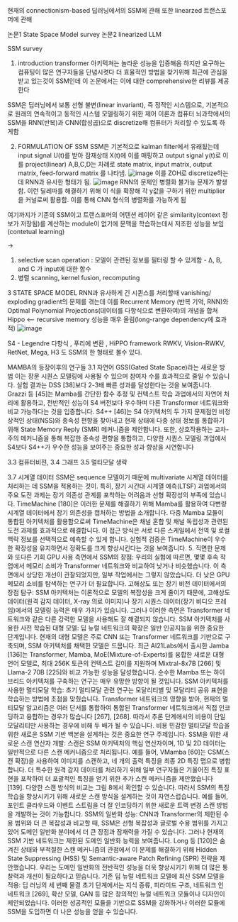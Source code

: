 현재의 connectionism-based 딥러닝에서의 SSM에 관해
또한 linearzed 트랜스포머에 관해

논문1
State Space Model survey
논문2 
linearized LLM

SSM survey
1. introduction
transformer 아키텍쳐는 놀라운 성능을 입증해옴 하지만 요구하는 컴퓨팅이 많은 연구자들을 단념시켯다
더 효율적인 방법을 찾기위해 최근에 관심을 받고 있는것이 SSM인데 이 논문에서는 이에 대한 comprehensive한 리뷰를 제공한다

SSM은 딥러닝에서 보통 선형 불변(linear invariant), 즉 정적인 시스템으로,
기본적으로 원래의 연속적이고 동적인 시스템 모델링하기 위한 제어 이론과 컴퓨터 뇌과학에서의 SSM을 
RNN(반복)과 CNN(합성곱)으로 discretize해 컴퓨터가 처리할 수 있도록 하게함

2. FORMULATION OF SSM
SSM은 기본적으로 kalman filter에서 유래됬는데 input signal U(t)를 받아 잠재상태 X(t)에 이를 매핑하고
output signal y(t)로 이를 project(linear)
A,B,C,D는 차례로
state matrix, input matrix, output matrix, feed-forward matrix 를 나타냄.
![image](https://github.com/jinuk0211/ai_paper_review/assets/150532431/2b32d1c9-c059-4310-9ebc-d069eaae8786)
이를 ZOH로 discretize하는데 RNN과 유사한 형태가 됨.
![image](https://github.com/jinuk0211/ai_paper_review/assets/150532431/818eb00d-71e2-4505-8c27-497884e4ad38)
RNN의 문제인 병렬화 불가능 문제가 발생함. 이런 딜레마를 해결하기 위해 이 식을 확장해 각 y값을 구하기 위한 multiplier을 커널로써 활용함. 이를 통해 CNN 형식의 병렬화를 가능하게 됨

여기까지가 기존의 SSM이고 트랜스포머의 어텐션 레이어 같은 similarity(context 정보가 저장됨)를 계산하는 module이 없기에 문맥을 학습하는데서 저조한 성능을 보임(contetual learning)

->
1. selective scan operation : 모델이 관련된 정보를 필터링 할 수 있게함 -  ∆, B, and C 가 input에 대한 함수
2. 병렬 scanning, kernel fusion, recomputing

3 STATE SPACE MODEL
RNN과 유사하게 긴 시퀸스를 처리할때 vanishing/ exploding gradient의 문제를 겪는데 이를 
  Recurrent Memory (반복 기억, RNN)와 Optimal Polynomial Projections(데이터를 다항식으로 변환하여)의 개념을 합쳐 Hippo <-- recursive memory 성능을 매우 올림(long-range dependency에 효과적)
  ![image](https://github.com/jinuk0211/ai_paper_review/assets/150532431/f5e123a4-67b1-42ef-8b2c-4f109195957f)

S4 - Legendre 다항식 , 푸리에 변환 , HiPPO framework
RWKV, Vision-RWKV, RetNet, Mega, H3 도 SSM의 한 형태로 볼수 있다.

MAMBA의 등장이후의 연구들
3.1 자연어
GSS(Gated State Space)라는 새로운 방법 이는 장문 시퀀스 모델링에 사용될 수 있으며 참여자 수를 효과적으로 줄일 수 있습니다. 실험 결과는 DSS [38]보다 2-3배 빠른 성과를 달성한다는 것을 보여줍니다. Grazzi 등 [45]는 Mamba를 간단한 함수 추정 및 컨텍스트 학습 과업에서의 자연어 처리에 활용하고, 전반적인 성능이 S4 버전보다 우수하며 다른 Transformer 네트워크와 비교 가능하다는 것을 입증합니다. S4++ [46]는 S4 아키텍처의 두 가지 문제점인 비정상적인 상태(NSS)와 종속성 편향을 찾아내고 현재 상태에 다중 상태 정보를 통합하기 위해 State Memory Reply (SMR) 메커니즘을 제안합니다. 또한, 상호작용하는 교차-주의 메커니즘을 통해 복잡한 종속성 편향을 통합하고, 다양한 시퀀스 모델링 과업에서 S4보다 S4++가 우수한 성능을 보여주는 중요한 성과 향상을 시연합니다

3.3 컴퓨터비젼, 3.4 그래프 3.5 멀티모달 생략

3.7 시계열 데이터
SSM은 sequence 모델이기 때문에 multivariate 시계열 데이터를 처리하는 데 SSM을 적용하는 것이. 특히, 장기 시간대 시계열 예측(LTSF) 과업에서의 주요 도전 과제는 장기 의존성 관계를 포착하는 어려움과 선형 확장성의 부족에 있습니다. TimeMachine [180]은 이러한 문제를 해결하기 위해 Mamba를 활용하여 다변량 시계열 데이터에서 장기 의존성을 캡처하는 방법을 소개합니다. 다중 Mamba 모듈이 통합된 아키텍처를 활용함으로써 TimeMachine은 채널 혼합 및 채널 독립성과 관련된 도전 과제를 효과적으로 해결합니다. 이 접근 방식은 서로 다른 스케일에서 전역 및 로컬 맥락 정보를 선택적으로 예측할 수 있게 합니다. 실험적 검증은 TimeMachine이 우수한 확장성을 유지하면서 정확도를 크게 향상시킨다는 것을 보여줍니다.
5. 직면한 문제와 또다른 기회
GPU 사용 측면에서 SSM의 장점: 우리의 실험에 따르면, 몇몇 후속 작업에서 메모리 소비가 Transformer 네트워크와 비교하여 낮거나 비슷했습니다. 이 측면에서 상당한 개선이 관찰되었지만, 일부 작업에서는 그렇지 않았습니다. 더 낮은 GPU 메모리 소비를 탐색하는 연구가 더 필요합니다.
고해상도 또는 장기 비전 데이터에서의 장점 탐구: SSM 아키텍처는 이론적으로 모델의 복잡성을 크게 줄이기 때문에, 고해상도 데이터(원격 감지 데이터, X-ray 의료 이미지)나 장기 시퀀스 데이터(장기 비디오 프레임)에서의 모델링 능력은 매우 가치가 있습니다. 그러나 이러한 측면은 Transformer 네트워크와 같은 다른 강력한 모델을 사용해도 잘 해결되지 않습니다.
SSM 아키텍처를 사용한 사전 학습된 대형 모델: 딥 뉴럴 네트워크의 확장은 일반 인공지능을 위한 중요한 단계입니다. 현재의 대형 모델은 주로 CNN 또는 Transformer 네트워크를 기반으로 구축되며, SSM 아키텍처를 채택한 모델은 드뭅니다. 최근 AI21Labs에서 출시한 Jamba [136]는 Transformer, Mamba, MoE(Mixture-of-Experts)를 융합한 새로운 대형 언어 모델로, 최대 256K 토큰의 컨텍스트 길이를 지원하며 Mixtral-8x7B [266] 및 Llama-2 70B [225]와 비교 가능한 성능을 달성했습니다. 순수한 Mamba 또는 하이브리드 아키텍처를 구축하는 연구는 매우 유망한 방향이 될 것입니다.
SSM 아키텍처를 사용한 멀티모달 학습: 초기 멀티모달 관련 연구는 모달리티별 및 모달리티 공유 표현을 학습하는 방법에 초점을 맞췄습니다. Transformer 네트워크의 영향을 받아, 현재의 멀티모달 알고리즘은 여러 단서를 통합하여 통합된 Transformer 네트워크에서 직접 인코딩하고 융합하는 경우가 많습니다 [267], [268]. 따라서 추론 단계에서의 비용이 단일 모달리티만 사용하는 경우에 비해 두 배가 될 수 있습니다. 비용 민감한 멀티모달 학습을 위한 새로운 SSM 기반 백본을 설계하는 것은 중요한 연구 주제입니다.
SSM을 위한 새로운 스캔 연산자 개발: 스캔은 SSM 아키텍처의 핵심 연산자이며, 1D 및 2D 데이터는 일반적으로 다른 스캔 메커니즘으로 처리됩니다. 예를 들어, VMamba [60]는 CSM(스캔 확장)을 사용하여 이미지를 스캔하고, 네 개의 출력 특징을 최종 2D 특징 맵으로 병합합니다. 더 특수한 원격 감지 데이터를 처리하기 위해 일부 연구자들은 기울어진 특징 표현을 포착하여 더 포괄적인 특징을 얻기 위한 추가 스캔 메커니즘을 제안했습니다 [139]. 다양한 스캔 방식의 비교는 그림 8에서 확인할 수 있습니다. 따라서 SSM의 특징 학습을 향상시키기 위해 새로운 스캔 방식을 설계하는 것이 자연스럽습니다. 예를 들어, 포인트 클라우드와 이벤트 스트림을 더 잘 인코딩하기 위한 새로운 트랙 변경 스캔 방법을 개발하는 것이 가능합니다.
SSM의 일반화 성능: CNN과 Transformer의 제한된 수용 범위와 더 큰 복잡성과 비교할 때, SSM은 선형 복잡성과 글로벌 수용 범위를 가지고 있어 도메인 일반화 분야에서 더 큰 장점과 잠재력을 가질 수 있습니다. 그러나 현재의 SSM 기반 네트워크는 제한된 도메인 일반화 능력을 보여줍니다. Long 등 [120]은 숨겨진 상태와 부적절한 스캔 메커니즘의 관점에서 이 문제를 해결하기 위해 Hidden State Suppressing (HSS) 및 Semantic-aware Patch Refining (SPR) 전략을 제안했습니다. 우리는 도메인 일반화의 전반적인 성능을 더욱 향상시키기 위해 더 많은 통찰력과 개선이 필요하다고 믿습니다.
기존 딥 뉴럴 네트워크 모델에 최신 SSM 모델을 적용: 딥 러닝의 세 번째 물결 초기 단계에서는 지식 증류, 피라미드 구조, 네트워크 인 네트워크 [269], 확산 모델, GAN 등 많은 창의적인 뉴럴 네트워크 모듈이나 디자인이 제안되었습니다. 이러한 성공적인 모듈을 기반으로 SSM을 강화하거나 이러한 모듈에 SSM을 도입하면 더 나은 성능을 얻을 수 있습니다.
